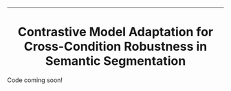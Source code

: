  ---

<div align="center">    

# Contrastive Model Adaptation for Cross-Condition Robustness in Semantic Segmentation

</div>

Code coming soon!

